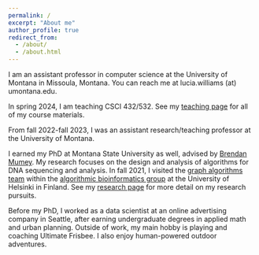 ```yaml
---
permalink: /
excerpt: "About me"
author_profile: true
redirect_from:
  - /about/
  - /about.html
---
```


I am an assistant professor in computer science at the University of Montana
in Missoula, Montana. You can reach me at lucia.williams (at)
umontana.edu.

In spring 2024, I am teaching CSCI 432/532.
See my [teaching page](https://lgw2.github.io/teaching/) for all of my
course materials.

From fall 2022-fall 2023, I was an assistant research/teaching professor at the
University of Montana.

I earned my PhD at Montana State University as well,
 advised by [Brendan
Mumey](https://www.cs.montana.edu/bmumey/). My research focuses on the design
and analysis of algorithms for DNA sequencing and analysis.
In fall 2021, I visited the [graph algorithms team](https://www2.helsinki.fi/en/researchgroups/algorithmic-bioinformatics/teams/graph-algorithms) within the [algorithmic bioinformatics group](https://www2.helsinki.fi/en/researchgroups/algorithmic-bioinformatics) at the University of Helsinki in Finland.
See my [research page](https://lgw2.github.io/research/) for more detail on my
research pursuits.

Before my PhD, I worked as a data scientist at an online advertising
company in Seattle, after earning undergraduate degrees in applied math and
urban planning.  Outside of work, my main hobby is playing and coaching
Ultimate Frisbee.  I also enjoy human-powered outdoor adventures.
